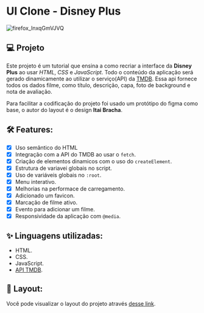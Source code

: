 # UI Clone - Disney Plus 
![firefox_lnxqGmVJVQ](https://user-images.githubusercontent.com/104083691/175835694-6f5eaef6-d86c-488e-ab06-f579c5b92bcf.jpg)

## 💻 Projeto

Este projeto é um tutorial que ensina a como recriar a interface da **Disney Plus** ao usar _HTML_, _CSS_ e _JavaScript_. Todo o conteúdo da aplicação será gerado dinamicamente ao utilizar o serviço(API) da [TMDB](https://www.themoviedb.org/documentation/api). Essa api fornece todos os dados filme, como título, descrição, capa, foto de background e nota de avaliação.

Para facilitar a codificação do projeto foi usado um protótipo do figma como base, o autor do layout é o design **Itai Bracha**.

## 🛠️ Features:

- [x]  Uso semântico do HTML
- [x]  Integração com a API do TMDB ao usar o `fetch`.
- [x]  Criação de elementos dinamicos com o uso do `createElement`.
- [x]  Estrutura de variavei globais no script.
- [x]  Uso de variáveis globais no `:root`.
- [x]  Menu interativo.
- [x]  Melhorias na performace de carregamento.
- [x]  Adicionado um favicon.
- [x]  Marcação de filme ativo.
- [x]  Evento para adicionar um filme.
- [x]  Responsividade da aplicação com `@media`.

## ✨ Linguagens utilizadas:

- HTML.
- CSS.
- JavaScript.
- [API TMDB](https://www.themoviedb.org/documentation/api).

## 🔖 Layout:

Você pode visualizar o layout do projeto através [desse link](https://thaizacapelao.github.io/Disney-Plus-UI-clone/).
